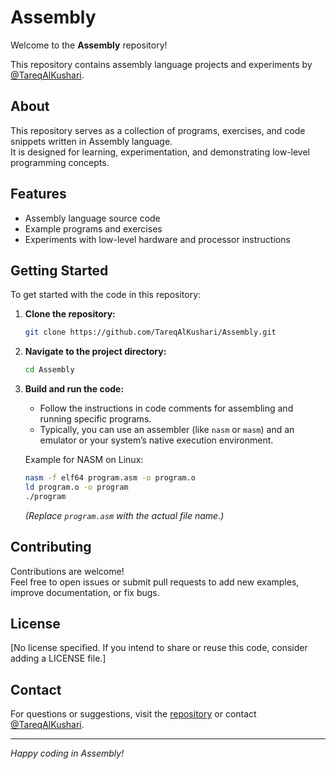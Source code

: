 # Assembly

Welcome to the **Assembly** repository!

This repository contains assembly language projects and experiments by [@TareqAlKushari](https://github.com/TareqAlKushari).

## About

This repository serves as a collection of programs, exercises, and code snippets written in Assembly language.  
It is designed for learning, experimentation, and demonstrating low-level programming concepts.

## Features

- Assembly language source code
- Example programs and exercises
- Experiments with low-level hardware and processor instructions

## Getting Started

To get started with the code in this repository:

1. **Clone the repository:**
   ```bash
   git clone https://github.com/TareqAlKushari/Assembly.git
   ```
2. **Navigate to the project directory:**
   ```bash
   cd Assembly
   ```
3. **Build and run the code:**
   - Follow the instructions in code comments for assembling and running specific programs.
   - Typically, you can use an assembler (like `nasm` or `masm`) and an emulator or your system’s native execution environment.

   Example for NASM on Linux:
   ```bash
   nasm -f elf64 program.asm -o program.o
   ld program.o -o program
   ./program
   ```

   *(Replace `program.asm` with the actual file name.)*

## Contributing

Contributions are welcome!  
Feel free to open issues or submit pull requests to add new examples, improve documentation, or fix bugs.

## License

[No license specified. If you intend to share or reuse this code, consider adding a LICENSE file.]

## Contact

For questions or suggestions, visit the [repository](https://github.com/TareqAlKushari/Assembly) or contact [@TareqAlKushari](https://github.com/TareqAlKushari).

---
*Happy coding in Assembly!*
